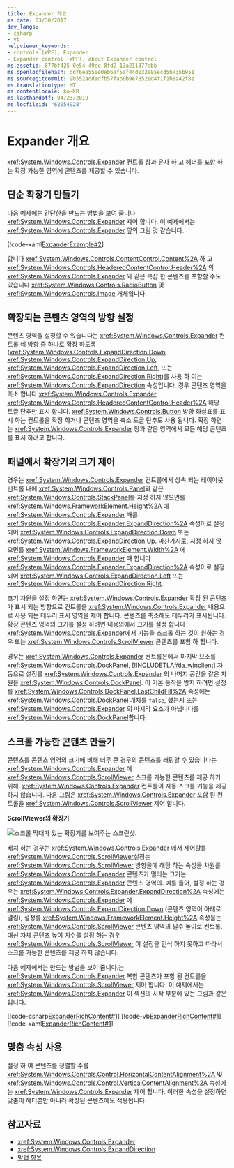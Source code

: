 ```yaml
---
title: Expander 개요
ms.date: 03/30/2017
dev_langs:
- csharp
- vb
helpviewer_keywords:
- controls [WPF], Expander
- Expander control [WPF], about Expander control
ms.assetid: 877bf425-0e54-49ec-8fd2-13a211377abb
ms.openlocfilehash: ddf6ee550e0eb6af5af44d032e85ecd5b735b951
ms.sourcegitcommit: 9b552addadfb57fab0b9e7852ed4f1f1b8a42f8e
ms.translationtype: MT
ms.contentlocale: ko-KR
ms.lasthandoff: 04/23/2019
ms.locfileid: "62054928"
---
```

# <a name="expander-overview"></a>Expander 개요
<xref:System.Windows.Controls.Expander> 컨트롤 창과 유사 하 고 헤더를 포함 하는 확장 가능한 영역에 콘텐츠를 제공할 수 있습니다.  

<a name="CreatinganExpanderinXAML"></a>   
## <a name="creating-a-simple-expander"></a>단순 확장기 만들기  
 다음 예제에는 간단한을 만드는 방법을 보여 줍니다 <xref:System.Windows.Controls.Expander> 제어 합니다. 이 예제에서는 <xref:System.Windows.Controls.Expander> 앞의 그림 것 같습니다.  
  
 [!code-xaml[ExpanderExample#2](~/samples/snippets/csharp/VS_Snippets_Wpf/ExpanderExample/CSharp/Page1.xaml#2)]  
  
 합니다 <xref:System.Windows.Controls.ContentControl.Content%2A> 하 고 <xref:System.Windows.Controls.HeaderedContentControl.Header%2A> 의 <xref:System.Windows.Controls.Expander> 와 같은 복잡 한 콘텐츠를 포함할 수도 있습니다 <xref:System.Windows.Controls.RadioButton> 및 <xref:System.Windows.Controls.Image> 개체입니다.  
  
<a name="SettingtheDirectionoftheExpandingWindow"></a>   
## <a name="setting-the-direction-of-the-expanding-content-area"></a>확장되는 콘텐츠 영역의 방향 설정  
 콘텐츠 영역을 설정할 수 있습니다는 <xref:System.Windows.Controls.Expander> 컨트롤 네 방향 중 하나로 확장 하도록 (<xref:System.Windows.Controls.ExpandDirection.Down>, <xref:System.Windows.Controls.ExpandDirection.Up>, <xref:System.Windows.Controls.ExpandDirection.Left>, 또는 <xref:System.Windows.Controls.ExpandDirection.Right>)를 사용 하 여는 <xref:System.Windows.Controls.ExpandDirection> 속성입니다. 경우 콘텐츠 영역을 축소 합니다 <xref:System.Windows.Controls.Expander> <xref:System.Windows.Controls.HeaderedContentControl.Header%2A> 해당 토글 단추만 표시 합니다. <xref:System.Windows.Controls.Button> 방향 화살표를 표시 하는 컨트롤을 확장 하거나 콘텐츠 영역을 축소 토글 단추도 사용 됩니다. 확장 하면는 <xref:System.Windows.Controls.Expander> 창과 같은 영역에서 모든 해당 콘텐츠를 표시 하려고 합니다.  
  
<a name="SettingSizeDimensionsonanExpanderinaPanel"></a>   
## <a name="controlling-the-size-of-an-expander-in-a-panel"></a>패널에서 확장기의 크기 제어  
 경우는 <xref:System.Windows.Controls.Expander> 컨트롤에서 상속 되는 레이아웃 컨트롤 내에 <xref:System.Windows.Controls.Panel>와 같은 <xref:System.Windows.Controls.StackPanel>를 지정 하지 않으면를 <xref:System.Windows.FrameworkElement.Height%2A> 에 <xref:System.Windows.Controls.Expander> 때를 <xref:System.Windows.Controls.Expander.ExpandDirection%2A> 속성이로 설정 되어 <xref:System.Windows.Controls.ExpandDirection.Down> 또는 <xref:System.Windows.Controls.ExpandDirection.Up>. 마찬가지로, 지정 하지 않으면를 <xref:System.Windows.FrameworkElement.Width%2A> 에 <xref:System.Windows.Controls.Expander> 때 합니다 <xref:System.Windows.Controls.Expander.ExpandDirection%2A> 속성이로 설정 되어 <xref:System.Windows.Controls.ExpandDirection.Left> 또는 <xref:System.Windows.Controls.ExpandDirection.Right>.  
  
 크기 차원을 설정 하면는 <xref:System.Windows.Controls.Expander> 확장 된 콘텐츠가 표시 되는 방향으로 컨트롤을 <xref:System.Windows.Controls.Expander> 내용으로 사용 되는 테두리 표시 영역을 제어 합니다. 콘텐츠를 축소해도 테두리가 표시됩니다. 확장 콘텐츠 영역의 크기를 설정 하려면 내용의에서 크기를 설정 합니다 <xref:System.Windows.Controls.Expander>에서 기능을 스크롤 하는 것이 원하는 경우 또는 <xref:System.Windows.Controls.ScrollViewer> 콘텐츠를 포함 하 합니다.  
  
 경우는 <xref:System.Windows.Controls.Expander> 컨트롤은에서 마지막 요소를 <xref:System.Windows.Controls.DockPanel>, [!INCLUDE[TLA#tla_winclient](../../../../includes/tlasharptla-winclient-md.md)] 자동으로 설정를 <xref:System.Windows.Controls.Expander> 의 나머지 공간을 같은 차원을 <xref:System.Windows.Controls.DockPanel>. 이 기본 동작을 방지 하려면 설정를 <xref:System.Windows.Controls.DockPanel.LastChildFill%2A> 속성에는 <xref:System.Windows.Controls.DockPanel> 개체를 `false`, 했는지 또는 <xref:System.Windows.Controls.Expander> 의 마지막 요소가 아닙니다를 <xref:System.Windows.Controls.DockPanel>합니다.  
  
<a name="CreatingScrollableContent"></a>   
## <a name="creating-scrollable-content"></a>스크롤 가능한 콘텐츠 만들기  
 콘텐츠를 콘텐츠 영역의 크기에 비해 너무 큰 경우의 콘텐츠를 래핑할 수 있습니다는 <xref:System.Windows.Controls.Expander> 에 <xref:System.Windows.Controls.ScrollViewer> 스크롤 가능한 콘텐츠를 제공 하기 위해. <xref:System.Windows.Controls.Expander> 컨트롤이 자동 스크롤 기능을 제공 하지 않습니다. 다음 그림은 <xref:System.Windows.Controls.Expander> 포함 된 컨트롤을 <xref:System.Windows.Controls.ScrollViewer> 제어 합니다.  
  
 **ScrollViewer의 확장기**  
  
 ![스크롤 막대가 있는 확장기를 보여주는 스크린샷.](./media/expander-overview/expander-scrollbar-control.jpg)  
  
 배치 하는 경우는 <xref:System.Windows.Controls.Expander> 에서 제어할를 <xref:System.Windows.Controls.ScrollViewer>설정는 <xref:System.Windows.Controls.ScrollViewer> 방향을에 해당 하는 속성을 차원를 <xref:System.Windows.Controls.Expander> 콘텐츠가 열리는 크기는 <xref:System.Windows.Controls.Expander> 콘텐츠 영역의. 예를 들어, 설정 하는 경우는 <xref:System.Windows.Controls.Expander.ExpandDirection%2A> 속성에는 <xref:System.Windows.Controls.Expander> 에 <xref:System.Windows.Controls.ExpandDirection.Down> (콘텐츠 영역이 아래로 열림), 설정를 <xref:System.Windows.FrameworkElement.Height%2A> 속성을는 <xref:System.Windows.Controls.ScrollViewer> 콘텐츠 영역의 필수 높이로 컨트롤. 대신 자체 콘텐츠 높이 치수를 설정 하는 경우 <xref:System.Windows.Controls.ScrollViewer> 이 설정을 인식 하지 못하고 따라서 스크롤 가능한 콘텐츠를 제공 하지 않습니다.  
  
 다음 예제에서는 만드는 방법을 보여 줍니다.는 <xref:System.Windows.Controls.Expander> 복합 콘텐츠가 포함 된 컨트롤을 <xref:System.Windows.Controls.ScrollViewer> 제어 합니다. 이 예제에서는 <xref:System.Windows.Controls.Expander> 이 섹션의 시작 부분에 있는 그림과 같은입니다.  
  
 [!code-csharp[ExpanderRichContent#1](~/samples/snippets/csharp/VS_Snippets_Wpf/ExpanderRichContent/CSharp/Window1.xaml.cs#1)]
 [!code-vb[ExpanderRichContent#1](~/samples/snippets/visualbasic/VS_Snippets_Wpf/ExpanderRichContent/VisualBasic/Window1.xaml.vb#1)]
 [!code-xaml[ExpanderRichContent#1](~/samples/snippets/csharp/VS_Snippets_Wpf/ExpanderRichContent/CSharp/Window1.xaml#1)]  
  
<a name="UsingtheAlignmentProperties"></a>   
## <a name="using-the-alignment-properties"></a>맞춤 속성 사용  
 설정 하 여 콘텐츠를 정렬할 수를 <xref:System.Windows.Controls.Control.HorizontalContentAlignment%2A> 및 <xref:System.Windows.Controls.Control.VerticalContentAlignment%2A> 속성에는 <xref:System.Windows.Controls.Expander> 제어 합니다. 이러한 속성을 설정하면 맞춤이 헤더뿐만 아니라 확장된 콘텐츠에도 적용됩니다.  
  
## <a name="see-also"></a>참고자료

- <xref:System.Windows.Controls.Expander>
- <xref:System.Windows.Controls.ExpandDirection>
- [방법 항목](expander-how-to-topics.md)
